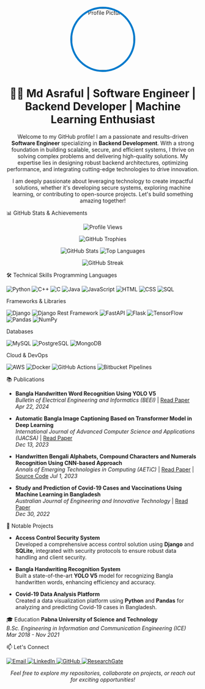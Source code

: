 <p align="center"> <img src="https://avatars.githubusercontent.com/u/40880139?s=400&u=fd779969170b198318ddebbae60e7a6dbd91f167&v=4" alt="Profile Picture" width="160" height="160" style="border-radius: 50%; border: 5px solid #007ACC;" /> </p><h1 align="center">👨‍💻 Md Asraful | Software Engineer | Backend Developer | Machine Learning Enthusiast</h1><p align="center"> Welcome to my GitHub profile! I am a passionate and results-driven <strong>Software Engineer</strong> specializing in <strong>Backend Development</strong>. With a strong foundation in building scalable, secure, and efficient systems, I thrive on solving complex problems and delivering high-quality solutions. My expertise lies in designing robust backend architectures, optimizing performance, and integrating cutting-edge technologies to drive innovation. </p><p align="center"> I am deeply passionate about leveraging technology to create impactful solutions, whether it's developing secure systems, exploring machine learning, or contributing to open-source projects. Let's build something amazing together! </p>

📊 GitHub Stats & Achievements
<p align="center"> <img src="https://komarev.com/ghpvc/?username=AsrafuLkadult&label=Profile%20Views&color=0e75b6&style=flat" alt="Profile Views" /> </p><p align="center"> <img src="https://github-profile-trophy.vercel.app/?username=AsrafuLkadult&theme=onedark&no-frame=true&column=7" alt="GitHub Trophies" /> </p><p align="center"> <img src="https://github-readme-stats.vercel.app/api?username=AsrafuLkadult&show_icons=true&theme=radical" alt="GitHub Stats" /> <img src="https://github-readme-stats.vercel.app/api/top-langs/?username=AsrafuLkadult&layout=compact&theme=radical" alt="Top Languages" /> </p><p align="center"> <img src="https://streak-stats.demolab.com/?user=AsrafuLkadult&theme=radical" alt="GitHub Streak" /> </p>
🛠️ Technical Skills
Programming Languages
<p align="left"> <img src="https://img.shields.io/badge/Python-3776AB?style=for-the-badge&logo=python&logoColor=white" alt="Python" /> <img src="https://img.shields.io/badge/C++-00599C?style=for-the-badge&logo=cplusplus&logoColor=white" alt="C++" /> <img src="https://img.shields.io/badge/C-A8B9CC?style=for-the-badge&logo=c&logoColor=black" alt="C" /> <img src="https://img.shields.io/badge/Java-007396?style=for-the-badge&logo=java&logoColor=white" alt="Java" /> <img src="https://img.shields.io/badge/JavaScript-F7DF1E?style=for-the-badge&logo=javascript&logoColor=black" alt="JavaScript" /> <img src="https://img.shields.io/badge/HTML-E34F26?style=for-the-badge&logo=html5&logoColor=white" alt="HTML" /> <img src="https://img.shields.io/badge/CSS-1572B6?style=for-the-badge&logo=css3&logoColor=white" alt="CSS" /> <img src="https://img.shields.io/badge/SQL-4479A1?style=for-the-badge&logo=mysql&logoColor=white" alt="SQL" /> </p>
Frameworks & Libraries
<p align="left"> <img src="https://img.shields.io/badge/Django-092E20?style=for-the-badge&logo=django&logoColor=white" alt="Django" /> <img src="https://img.shields.io/badge/Django%20Rest%20Framework-092E20?style=for-the-badge&logo=django&logoColor=white" alt="Django Rest Framework" /> <img src="https://img.shields.io/badge/FastAPI-009688?style=for-the-badge&logo=fastapi&logoColor=white" alt="FastAPI" /> <img src="https://img.shields.io/badge/Flask-000000?style=for-the-badge&logo=flask&logoColor=white" alt="Flask" /> <img src="https://img.shields.io/badge/TensorFlow-FF6F00?style=for-the-badge&logo=tensorflow&logoColor=white" alt="TensorFlow" /> <img src="https://img.shields.io/badge/Pandas-150458?style=for-the-badge&logo=pandas&logoColor=white" alt="Pandas" /> <img src="https://img.shields.io/badge/NumPy-013243?style=for-the-badge&logo=numpy&logoColor=white" alt="NumPy" /> </p>
Databases
<p align="left"> <img src="https://img.shields.io/badge/MySQL-4479A1?style=for-the-badge&logo=mysql&logoColor=white" alt="MySQL" /> <img src="https://img.shields.io/badge/PostgreSQL-336791?style=for-the-badge&logo=postgresql&logoColor=white" alt="PostgreSQL" /> <img src="https://img.shields.io/badge/MongoDB-47A248?style=for-the-badge&logo=mongodb&logoColor=white" alt="MongoDB" /> </p>
Cloud & DevOps
<p align="left"> <img src="https://img.shields.io/badge/AWS-232F3E?style=for-the-badge&logo=amazon-aws&logoColor=white" alt="AWS" /> <img src="https://img.shields.io/badge/Docker-2496ED?style=for-the-badge&logo=docker&logoColor=white" alt="Docker" /> <img src="https://img.shields.io/badge/GitHub%20Actions-2088FF?style=for-the-badge&logo=github-actions&logoColor=white" alt="GitHub Actions" /> <img src="https://img.shields.io/badge/Bitbucket%20Pipelines-0052CC?style=for-the-badge&logo=bitbucket&logoColor=white" alt="Bitbucket Pipelines" /> </p>

📚 Publications
- **Bangla Handwritten Word Recognition Using YOLO V5**  
  *Bulletin of Electrical Engineering and Informatics (BEEI)* | [Read Paper](https://doi.org/10.11591/eei.v13i3.6953)  
  *Apr 22, 2024*

- **Automatic Bangla Image Captioning Based on Transformer Model in Deep Learning**  
  *International Journal of Advanced Computer Science and Applications (IJACSA)* | [Read Paper](http://dx.doi.org/10.14569/IJACSA.2023.01411113)  
  *Dec 13, 2023*

- **Handwritten Bengali Alphabets, Compound Characters and Numerals Recognition Using CNN-based Approach**  
  *Annals of Emerging Technologies in Computing (AETiC)* | [Read Paper](http://aetic.theiaer.org/archive/v7/v7n3/p3.html) | [Source Code](https://github.com/AsrafuLkadult/Handwritten-Bengali-Alphabets-Compound-Characters-and-Numerals-Recognition-Using-CNN-based-Approach.git) 
 *Jul 1, 2023*

- **Study and Prediction of Covid-19 Cases and Vaccinations Using Machine Learning in Bangladesh**  
  *Australian Journal of Engineering and Innovative Technology* | [Read Paper](https://universepg.com/journal-details/ajeit/study-and-prediction-of-covid-19-cases-and-vaccinations-using-machine-learning-in-bangladesh)  
  *Dec 30, 2022*

🚀 Notable Projects
- **Access Control Security System**  
  Developed a comprehensive access control solution using **Django** and **SQLite**, integrated with security protocols to ensure robust data handling and client security.

- **Bangla Handwriting Recognition System**  
  Built a state-of-the-art **YOLO V5** model for recognizing Bangla handwritten words, enhancing efficiency and accuracy.

- **Covid-19 Data Analysis Platform**  
  Created a data visualization platform using **Python** and **Pandas** for analyzing and predicting Covid-19 cases in Bangladesh.

🎓 Education
**Pabna University of Science and Technology**  
*B.Sc. Engineering in Information and Communication Engineering (ICE)*  
*Mar 2018 - Nov 2021* 

📫 Let's Connect
<p align="left"> <a href="mailto:mdasrafulm333@gmail.com"> <img src="https://img.shields.io/badge/Email-D14836?style=for-the-badge&logo=gmail&logoColor=white" alt="Email" /> </a> <a href="https://www.linkedin.com/in/mdasraful"> <img src="https://img.shields.io/badge/LinkedIn-0077B5?style=for-the-badge&logo=linkedin&logoColor=white" alt="LinkedIn" /> </a> <a href="https://github.com/Asraful-Kadult"> <img src="https://img.shields.io/badge/GitHub-181717?style=for-the-badge&logo=github&logoColor=white" alt="GitHub" /> </a> <a href="https://www.researchgate.net/profile/Md-Asraful-4/research"> <img src="https://img.shields.io/badge/ResearchGate-00CCBB?style=for-the-badge&logo=researchgate&logoColor=white" alt="ResearchGate" /> </a> </p>
<p align="center"> <em>Feel free to explore my repositories, collaborate on projects, or reach out for exciting opportunities!</em> </p>
